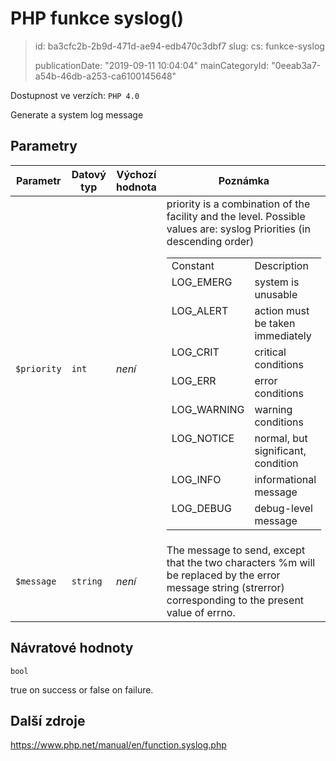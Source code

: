PHP funkce syslog()
===================

> id: ba3cfc2b-2b9d-471d-ae94-edb470c3dbf7
> slug:
> 	cs: funkce-syslog
>
> publicationDate: "2019-09-11 10:04:04"
> mainCategoryId: "0eeab3a7-a54b-46db-a253-ca6100145648"

Dostupnost ve verzích: `PHP 4.0`

Generate a system log message


Parametry
--------------

| Parametr | Datový typ | Výchozí hodnota | Poznámka |
|-----|-----|-----|-----|
| `$priority` | `int` | *není* | priority is a combination of the facility and the level. Possible values are: <table> syslog Priorities (in descending order) <tr valign="top"> <td>Constant</td> <td>Description</td> </tr> <tr valign="top"> <td>LOG_EMERG</td> <td>system is unusable</td> </tr> <tr valign="top"> <td>LOG_ALERT</td> <td>action must be taken immediately</td> </tr> <tr valign="top"> <td>LOG_CRIT</td> <td>critical conditions</td> </tr> <tr valign="top"> <td>LOG_ERR</td> <td>error conditions</td> </tr> <tr valign="top"> <td>LOG_WARNING</td> <td>warning conditions</td> </tr> <tr valign="top"> <td>LOG_NOTICE</td> <td>normal, but significant, condition</td> </tr> <tr valign="top"> <td>LOG_INFO</td> <td>informational message</td> </tr> <tr valign="top"> <td>LOG_DEBUG</td> <td>debug-level message</td> </tr> </table> |
| `$message` | `string` | *není* | The message to send, except that the two characters %m will be replaced by the error message string (strerror) corresponding to the present value of errno. |


Návratové hodnoty
----------------

`bool`

true on success or false on failure.

Další zdroje
------------

https://www.php.net/manual/en/function.syslog.php
